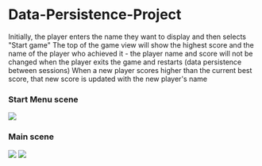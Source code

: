 # Data-Persistence-Project
Initially, the player enters the name they want to display and then selects "Start game"
The top of the game view will show the highest score and the name of the player who achieved it - the player name and score will not be changed when the player exits the game and restarts (data persistence between sessions)
When a new player scores higher than the current best score, that new score is updated with the new player's name

### Start Menu scene
![](https://github.com/nguyen-duc-viet/Data-Persistence-Project/blob/master/GamePlayImages/1.png)
### Main scene
![](https://github.com/nguyen-duc-viet/Data-Persistence-Project/blob/master/GamePlayImages/2.png)
![](https://github.com/nguyen-duc-viet/Data-Persistence-Project/blob/master/GamePlayImages/3.png)

